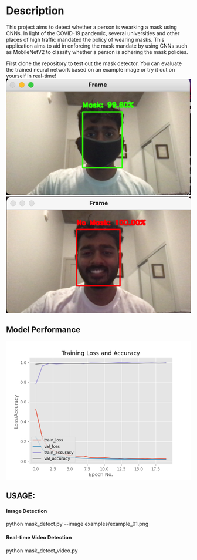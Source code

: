 # Description
This project aims to detect whether a person is wearking a mask using CNNs. In light of the COVID-19 pandemic, several universities and other places of high traffic mandated the policy of wearing masks. This application aims to aid in enforcing the mask mandate by using CNNs such as MobileNetV2 to classify whether a person is adhering the mask policies. 

First clone the repository to test out the mask detector. You can evaluate the trained neural network based on an example image or try it out on yourself in real-time!
![alt text](https://github.com/brianfdo/mask-detector/blob/master/thumbnail.png?raw=true)
![alt text](https://github.com/brianfdo/mask-detector/blob/master/thumbnail2.png?raw=true)


## Model Performance
![alt text](https://github.com/brianfdo/mask-detector/blob/master/plot.png?raw=true)

## USAGE:
#### Image Detection
python mask_detect.py --image examples/example_01.png

#### Real-time Video Detection
python mask_detect_video.py
